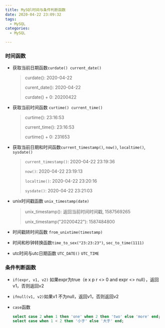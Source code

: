 ```yaml
---
title: MySQl时间与条件判断函数
date: 2020-04-22 23:09:32
tags:
  - MySQL
categories:
  - MySQL

---
```


### 时间函数

- 获取当前日期函数`curdate() current_date()`

  > curdate(): 2020-04-22
  >
  > curent_date(): 2020-04-22 
  >
  > curdate() + 0: 20200422

- 获取当前时间函数 `curtime() current_time()`

  > curtime(): 23:16:53
  >
  > current_time(): 23:16:53
  >
  > curtime() + 0: 231653

- 获取当前日期和时间函数`current_timestamp()`, `now()`, `localtime()`, `sysdate()`

  > `current_timestamp()`: 2020-04-22 23:19:36
  >
  > `now()`: 2020-04-22 23:19:13
  >
  > `localtime()`: 2020-04-22 23:20:16
  >
  > `sysdate()`: 2020-04-22 23:21:03

- unix时间戳函数 `unix_timestamp(date)`

  > unix_timestamp(): 返回当前时间时间戳, 1587569265
  >
  > unix_timestamp("20200422"): 1587484800

- 时间戳转时间函数 `from_unixtime(timestamp)`

- 时间和秒钟转换函数`time_to_sex("23:23:23")`, `sec_to_time(1111)`

- utc时间与utc日期函数 `UTC_DATE()` `UTC_TIME`

### 条件判断函数

- `if(expr, v1, v2)` 如果expr为true（e x p r <> 0 and expr <> null），返回v1，否则返回v2

- `ifnull(v1, v2)`如果v1 不为null，返回v1，否则返回v2

- `case`函数

  ```sql
  select case 2 when 1 then 'one' when 2 then 'two' else 'more' end;
  select case when 1 < 2 then '小于' else '大于' end;
  ```

  

